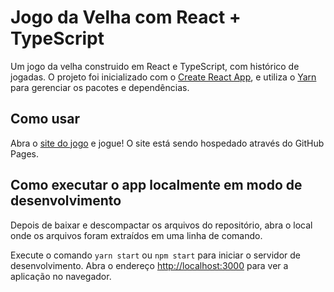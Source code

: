 # Jogo da Velha com React + TypeScript

Um jogo da velha construido em React e TypeScript, com histórico de jogadas.
O projeto foi inicializado com o [Create React App](https://github.com/facebook/create-react-app), e utiliza o [Yarn](https://yarnpkg.com/) para gerenciar os pacotes e dependências.

## Como usar

Abra o [site do jogo](https://gs-coelho.github.io/jogo-da-velha-react) e jogue! O site está sendo hospedado através do GitHub Pages.

## Como executar o app localmente em modo de desenvolvimento

Depois de baixar e descompactar os arquivos do repositório, abra o local onde os arquivos foram extraídos em uma linha de comando.

Execute o comando `yarn start` ou `npm start` para iniciar o servidor de desenvolvimento. Abra o endereço [http://localhost:3000](http://localhost:3000) para ver a aplicação no navegador.
